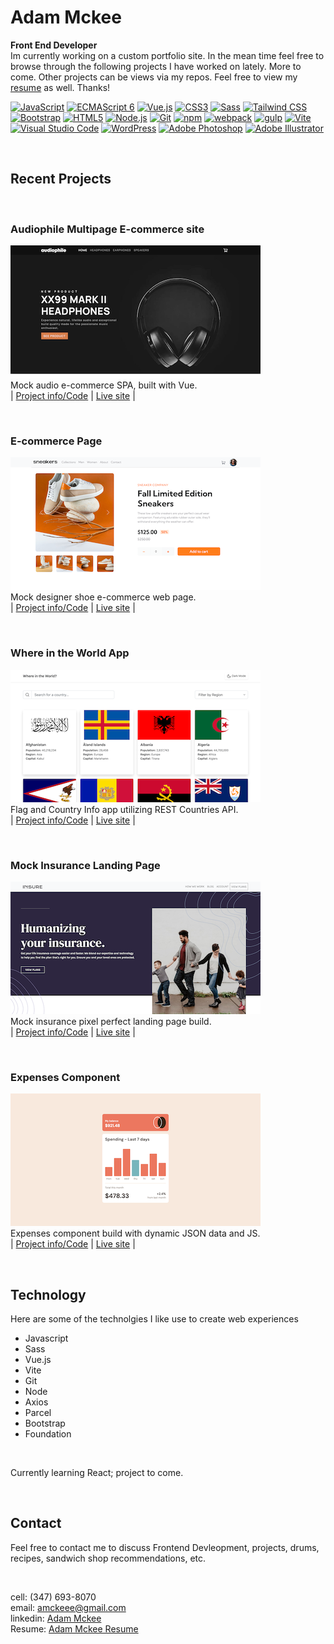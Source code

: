 # Adam Mckee
**Front End Developer**  
Im currently working on a custom portfolio site. In the mean time feel free to browse through the following projects I have worked on lately. More to come. Other projects can be views via my repos. Feel free to view my [resume](https://drive.google.com/file/d/1EguQC-1_gt5fCPfdjZRzqTpk5mBptzFc/view) as well. Thanks!

<a href="https://developer.mozilla.org/en-US/docs/Web/JavaScript" title="JavaScript"><img src="https://github.com/get-icon/geticon/raw/master/icons/javascript.svg" alt="JavaScript" width="21px" height="21px"></a>
<a href="https://tc39.es/ecma262/" title="ECMAScript 6"><img src="https://github.com/get-icon/geticon/raw/master/icons/es6.svg" alt="ECMAScript 6" width="21px" height="21px"></a>
<a href="https://vuejs.org/" title="Vue.js"><img src="https://github.com/get-icon/geticon/raw/master/icons/vue.svg" alt="Vue.js" width="21px" height="21px"></a>
<a href="https://www.w3.org/TR/CSS/" title="CSS3"><img src="https://github.com/get-icon/geticon/raw/master/icons/css-3.svg" alt="CSS3" width="21px" height="21px"></a>
<a href="https://sass-lang.com/" title="Sass"><img src="https://github.com/get-icon/geticon/raw/master/icons/sass.svg" alt="Sass" width="21px" height="21px"></a>
<a href="https://tailwindcss.com/" title="Tailwind CSS"><img src="https://github.com/get-icon/geticon/raw/master/icons/tailwindcss-icon.svg" alt="Tailwind CSS" width="21px" height="21px"></a>
<a href="https://getbootstrap.com/" title="Bootstrap"><img src="https://github.com/get-icon/geticon/raw/master/icons/bootstrap.svg" alt="Bootstrap" width="21px" height="21px"></a>
<a href="https://www.w3.org/TR/html5/" title="HTML5"><img src="https://github.com/get-icon/geticon/raw/master/icons/html-5.svg" alt="HTML5" width="21px" height="21px"></a>
<a href="https://nodejs.org/" title="Node.js"><img src="https://github.com/get-icon/geticon/raw/master/icons/nodejs-icon.svg" alt="Node.js" width="21px" height="21px"></a>
<a href="https://git-scm.com/" title="Git"><img src="https://github.com/get-icon/geticon/raw/master/icons/git-icon.svg" alt="Git" width="21px" height="21px"></a>
<a href="https://www.npmjs.com/" title="npm"><img src="https://github.com/get-icon/geticon/raw/master/icons/npm.svg" alt="npm" width="21px" height="21px"></a>
<a href="https://webpack.js.org/" title="webpack"><img src="https://github.com/get-icon/geticon/raw/master/icons/webpack.svg" alt="webpack" width="21px" height="21px"></a>
<a href="https://gulpjs.com/" title="gulp"><img src="https://github.com/get-icon/geticon/raw/master/icons/gulp.svg" alt="gulp" width="21px" height="21px"></a>
<a href="https://vitejs.dev/" title="Vite"><img src="https://github.com/get-icon/geticon/raw/master/icons/vite.svg" alt="Vite" width="21px" height="21px"></a>
<a href="https://code.visualstudio.com/" title="Visual Studio Code"><img src="https://github.com/get-icon/geticon/raw/master/icons/visual-studio-code.svg" alt="Visual Studio Code" width="21px" height="21px"></a>
<a href="https://wordpress.org/" title="WordPress"><img src="https://github.com/get-icon/geticon/raw/master/icons/wordpress-icon.svg" alt="WordPress" width="21px" height="21px"></a>
<a href="https://www.adobe.com/products/photoshop.html" title="Adobe Photoshop"><img src="https://github.com/get-icon/geticon/raw/master/icons/adobe-photoshop.svg" alt="Adobe Photoshop" width="21px" height="21px"></a>
<a href="https://www.adobe.com/products/illustrator.html" title="Adobe Illustrator"><img src="https://github.com/get-icon/geticon/raw/master/icons/adobe-illustrator.svg" alt="Adobe Illustrator" width="21px" height="21px"></a>

<br>

## Recent Projects  

<br>

### Audiophile Multipage E-commerce site  
![GitHub Logo](./audiophile.png)  
Mock audio e-commerce SPA, built with Vue.  
| [Project info/Code](https://github.com/atmkcmo/audiophile) | 
[Live site](https://atmkcmo.github.io/audiophile/) |

<br>

### E-commerce Page
![GitHub Logo](./ecommerce.png)  
Mock designer shoe e-commerce web page.  
| [Project info/Code](https://github.com/atmkcmo/FM-ecommerce-product-page) | 
[Live site](https://atmkcmo.github.io/FM-ecommerce-product-page/) |

<br>

### Where in the World App
![GitHub Logo](./world-app.png)  
Flag and Country Info app utilizing REST Countries API.  
| [Project info/Code](https://github.com/atmkcmo/where-in-the-world) | 
[Live site](https://atmkcmo.github.io/where-in-the-world/) |

<br>

### Mock Insurance Landing Page
![GitHub Logo](./insure.png)  
Mock insurance pixel perfect landing page build.  
| [Project info/Code](https://github.com/atmkcmo/FM-insure-landing-page) | 
[Live site](https://atmkcmo.github.io/FM-insure-landing-page/) |  
  
<br> 
 
### Expenses Component
![GitHub Logo](./component.png)  
Expenses component build with dynamic JSON data and JS.  
| [Project info/Code](https://github.com/atmkcmo/FM-expenses-chart-component) | 
[Live site](https://atmkcmo.github.io/FM-expenses-chart-component/) |  
  
<br>

## Technology

Here are some of the technolgies I like use to create web experiences

- Javascript
- Sass
- Vue.js
- Vite
- Git
- Node
- Axios
- Parcel
- Bootstrap
- Foundation

<br>

Currently learning React; project to come.

<br>

## Contact

Feel free to contact me to discuss Frontend Devleopment, projects, drums, recipes, sandwich shop recommendations, etc.  

<br>

cell: (347) 693-8070  
email: amckeee@gmail.com  
linkedin: [Adam Mckee](https://www.linkedin.com/in/admckee/)  
Resume: [Adam Mckee Resume](https://drive.google.com/file/d/1EguQC-1_gt5fCPfdjZRzqTpk5mBptzFc/view)
<!--
**atmkcmo/atmkcmo** is a ✨ _special_ ✨ repository because its `README.md` (this file) appears on your GitHub profile.

Here are some ideas to get you started:

- 🔭 I’m currently working on ...
- 🌱 I’m currently learning ...
- 👯 I’m looking to collaborate on ...
- 🤔 I’m looking for help with ...
- 💬 Ask me about ...
- 📫 How to reach me: ...
- 😄 Pronouns: ...
- ⚡ Fun fact: ...
-->
